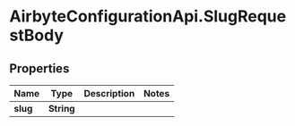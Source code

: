# AirbyteConfigurationApi.SlugRequestBody

## Properties

Name | Type | Description | Notes
------------ | ------------- | ------------- | -------------
**slug** | **String** |  | 


